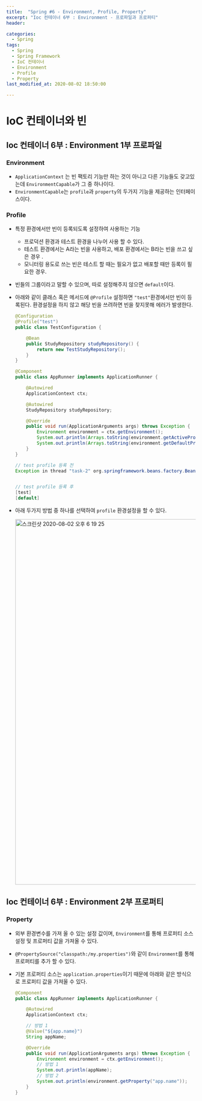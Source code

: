 ```yaml
---
title:  "Spring #6 - Environment, Profile, Property"
excerpt: "Ioc 컨테이너 6부 : Environment - 프로파일과 프로퍼티"
header:

categories:
  - Spring
tags:
  - Spring
  - Spring Framework
  - IoC 컨테이너
  - Environment
  - Profile
  - Property
last_modified_at: 2020-08-02 18:50:00

---
```


# IoC 컨테이너와 빈

## Ioc 컨테이너 6부 : Environment 1부 프로파일

### Environment

- `ApplicationContext` 는 빈 팩토리 기능만 하는 것이 아니고 다른 기능들도 갖고있는데 `EnvironmentCapable`가 그 중 하나이다.
- `EnvironmentCapable`는 `profile`과 `property`의 두가지 기능을 제공하는 인터페이스이다.



### Profile

- 특정 환경에서만 빈이 등록되도록 설정하여 사용하는 기능

  - 프로덕션 환경과 테스트 환경을 나누어 사용 할 수 있다.
  - 테스트 환경에서는 A라는 빈을 사용하고, 배포 환경에서는 B라는 빈을 쓰고 싶은 경우 .
  - 모니터링 용도로 쓰는 빈은 테스트 할 때는 필요가 없고 배포할 때만 등록이 필요한 경우.

- 빈들의 그룹이라고 말할 수 있으며, 따로 설정해주지 않으면 `default`이다.

- 아래와 같이 클래스 혹은 메서드에  `@Profile` 설정하면 `"test"`환경에서만 빈이 등록된다. 환경설정을 하지 않고 해당 빈을 쓰려하면 빈을 찾지못해 에러가 발생한다.

  ```java
  @Configuration
  @Profile("test")
  public class TestConfiguration {
  
      @Bean
      public StudyRepository studyRepository() {
          return new TestStudyRepository();
      }
  }
  ```

  ```java
  @Component
  public class AppRunner implements ApplicationRunner {
  
      @Autowired
      ApplicationContext ctx;
  
      @Autowired
      StudyRepository studyRepository;
  
      @Override
      public void run(ApplicationArguments args) throws Exception {
          Environment environment = ctx.getEnvironment();
          System.out.println(Arrays.toString(environment.getActiveProfiles()));
          System.out.println(Arrays.toString(environment.getDefaultProfiles()));
      }
  }
  ```

  ```java
  // test profile 등록 전
  Exception in thread "task-2" org.springframework.beans.factory.BeanCreationNotAllowedException: Error creating bean with name 'springApplicationAdminRegistrar': Singleton bean creation not allowed while singletons of this factory are in destruction (Do not request a bean from a BeanFactory in a destroy method implementation!)
  
  
  // test profile 등록 후
  [test]
  [default]
  ```

- 아래 두가지 방법 중 하나를 선택하여 `profile` 환경설정을 할 수 있다.

  <img width="972" alt="스크린샷 2020-08-02 오후 6 19 25" src="https://user-images.githubusercontent.com/58318041/89119948-05ed5900-d4ed-11ea-88b6-fc99d9b52b48.png">



## Ioc 컨테이너 6부 : Environment 2부 프로퍼티

### Property

- 외부 환경변수를 가져 올 수 있는 설정 값이며, `Environment`를 통해 프로퍼티 소스 설정 및 프로퍼티 값을 가져올 수 있다.

- `@PropertySource("classpath:/my.properties")`와 같이 `Environment`를 통해 프로퍼티를 추가 할 수 있다.

- 기본 프로퍼티 소스는 `application.properties`이기 때문에 아래와 같은 방식으로 프로퍼티 값을 가져올 수 있다.

  ```java
  @Component
  public class AppRunner implements ApplicationRunner {
  
      @Autowired
      ApplicationContext ctx;
  
      // 방법 1
      @Value("${app.name}")
      String appName;
  
      @Override
      public void run(ApplicationArguments args) throws Exception {
          Environment environment = ctx.getEnvironment();
          // 방법 1
          System.out.println(appName);
          // 방법 2
          System.out.println(environment.getProperty("app.name"));
      }
  }
  ```

  